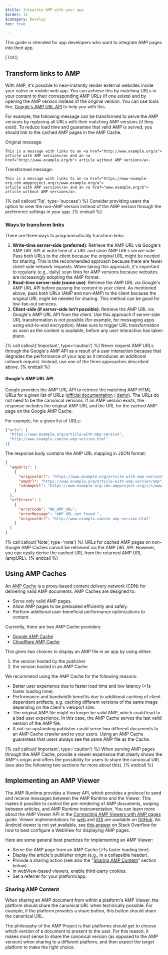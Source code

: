 ```yaml
---
$title: Integrate AMP with your app 
$order: 12
$category: Develop
toc: true

---
```


This guide is intended for app developers who want to integrate AMP pages into
their app.

[TOC]

## Transform links to AMP  

With AMP, it's possible to near-instantly render external websites inside your
native or mobile web app. You can achieve this by matching URLs in your content
to their corresponding AMP URLs (if one exists) and by opening the AMP version
instead of the original version. You can use tools like,
[Google's AMP URL API](https://developers.google.com/amp/cache/use-amp-url) to
help you with this.

For example, the following message can be transformed to serve the AMP versions
by replacing all URLs with their matching AMP versions (if they exist). To
reduce load time and guarantee that valid AMP is served, you should link to the
cached AMP pages in the AMP Cache.

Original message:

```text
This is a message with links to an <a href="http://www.example.org/a">
article with AMP version</a> and an <a href="http://www.example.org/b"> article without AMP version</a>.
```


Transformed message:

```text
This is a message with links to an <a href="https://www-example-org.cdn.ampproject.org/c/www.example.org/a">
article with AMP version</a> and an <a href="www.example.org/b"> article without AMP version</a>.
```

{% call callout('Tip', type='success') %}
Consider providing users the option to view the non-AMP version instead of the
AMP version through the preference settings in your app.
{% endcall %}

### Ways to transform links

There are three ways to programmatically transform links:

1.  **Write-time server-side (preferred)**: Retrieve the AMP URL via Google's
    AMP URL API at write time of a URL and store AMP URLs server-side. Pass both
    URLs to the client because the original URL might be needed for sharing.
    This is the recommended approach because there are fewer client-side network
    requests. When taking this approach, it's important to regularly
    (e.g., daily) scan links for AMP versions because websites are increasingly
    adopting the AMP format.
1.  **Read-time server-side (some use)**: Retrieve the AMP URL via Google's AMP
    URL API before passing the content to your client. As mentioned above, pass
    both URLs (AMP and non-AMP) to the client because the original URL might be
    needed for sharing. This method can be good for low-fan-out services.
1.  **Client-side (if server-side isn't possible)**: Retrieve the AMP URL via
    Google's AMP URL API from the client. Use this approach if server-side URL
    transformation is not possible (for example, for messaging apps using
    end-to-end encryption). Make sure to trigger URL transformation as soon as
    the content is available, before any user interaction has taken place. 

{% call callout('Important', type='caution') %}
Never request AMP URLs through the Google's AMP API as a result of a user
interaction because that degrades the performance of your app as it introduces
an additional network request. Instead, use one of the three approaches 
described above.
{% endcall %}


#### Google's AMP URL API  

Google provides the AMP URL API to retrieve the matching AMP HTML URLs for a
given list of URLs ([official documentation](https://developers.google.com/amp/cache/use-amp-url) /
[demo](https://ampbyexample.com/advanced/using_the_amp_url_api/)). The URLs do
not need to be the canonical versions. If an AMP version exists, the response
includes the original AMP URL and the URL for the cached AMP page on the Google
AMP Cache. 

For example, for a given list of URLs:


```json
{"urls": [
  "https://www.example.org/article-with-amp-version",
  "http://www.example.com/no-amp-version.html"
]}
```


The response body contains the AMP URL mapping in JSON format:


```json
{
  "ampUrls": [
    {
      "originalUrl": "https://www.example.org/article-with-amp-version",
      "ampUrl": "https://www.example.org/article-with-amp-version/amp",
      "cdnAmpUrl": "https://www-example-org.cdn.ampproject.org/c/s/www.example.org/article-with-amp-version"
    }
  ],
  "urlErrors": [
    {
      "errorCode": "NO_AMP_URL",
      "errorMessage": "AMP URL not found.",
      "originalUrl": "http://www.example.com/no-amp-version.html"
    }
  ]
}
```

{% call callout('Note', type='note') %}
URLs for cached AMP pages on non-Google AMP Caches cannot be retrieved via the
AMP URL API. However, you can easily derive the cached URL from the returned AMP
URL (ampURL).
{% endcall %}


## Using AMP Caches

An [AMP Cache](https://www.ampproject.org/docs/guides/how_cached) is a
proxy-based content delivery network (CDN) for delivering valid AMP documents.
AMP Caches are designed to:

*   Serve only valid AMP pages.
*   Allow AMP pages to be preloaded efficiently and safely.
*   Perform additional user-beneficial performance optimizations to content.

Currently, there are two AMP Cache providers:

*   [Google AMP Cache](https://developers.google.com/amp/cache/)
*   [Cloudflare AMP Cache](https://amp.cloudflare.com/)

This gives two choices to display an AMP file in an app by using either:

1.  the version hosted by the publisher 
1.  the version hosted in an AMP Cache

We recommend using the AMP Cache for the following reasons:

*   Better user experience due to faster load time and low latency (>1s faster
    loading time).
*   Performance and bandwidth benefits due to additional caching of client
    dependent artifacts, e.g. caching different versions of the same image
    depending on the client's viewport size.
*   The original AMP file might no longer be valid AMP, which could lead to a
    bad user experience. In this case, the AMP Cache serves the last valid
    version of the AMP file.
*   A not-so-upstanding publisher could serve two different documents to an AMP
    Cache crawler and to your users. Using an AMP Cache guarantees that users
    always see the same AMP file as the Cache.

{% call callout('Important', type='caution') %}
When serving AMP pages through the AMP Cache, provide a viewer experience that
clearly shows the AMP's origin and offers the possibility for users to share the
canonical URL (see also the following two sections for more about this).
{% endcall %}

## Implementing an AMP Viewer

The AMP Runtime provides a Viewer API, which provides a protocol to send and
receive  messages between the AMP Runtime and the Viewer. This makes it possible
to control the pre-rendering of AMP documents, swiping between articles, and AMP
Runtime instrumentation. You can learn more about the AMP Viewer API in the
[Connecting AMP Viewers with AMP pages](https://github.com/ampproject/amphtml/blob/master/extensions/amp-viewer-integration/integrating-viewer-with-amp-doc-guide.md)
guide. Viewer implementations for [web](https://github.com/ampproject/amp-viewer/blob/master/mobile-web/README.md)
and [iOS](https://github.com/ampproject/amp-viewer/tree/master/ios) are
available on [GitHub](https://github.com/ampproject/amp-viewer). An Android
viewer is not yet available, see [this answer](https://stackoverflow.com/questions/44856759/does-we-need-to-change-anything-in-usual-webpage-loader-for-loading-an-amp-acce/44869038#44869038)
on Stack Overflow for how to best configure a WebView for displaying AMP pages. 

Here are some general best practices for implementing an AMP Viewer:

*   Serve the AMP page from an AMP Cache (>1s faster loading time).
*   Display the article's publisher origin (e.g., in a collapsible header).
*   Provide a sharing action (see also the "[Sharing AMP Content](#sharing-amp-content)"
    section below).
*   In webView-based viewers, enable third-party cookies.
*   Set a referrer for your platform/app.


### Sharing AMP Content

When sharing an AMP document from within a platform's AMP Viewer, the platform
should share the canonical URL when technically possible. For example, if the
platform provides a share button, this button should share the canonical URL.

The philosophy of the AMP Project is that platforms should get to choose which
version of a document to present to the user. For this reason, it makes most
sense to share the canonical version (as opposed to the AMP version) when
sharing to a different platform, and then expect the target platform to make the
right choice. 

